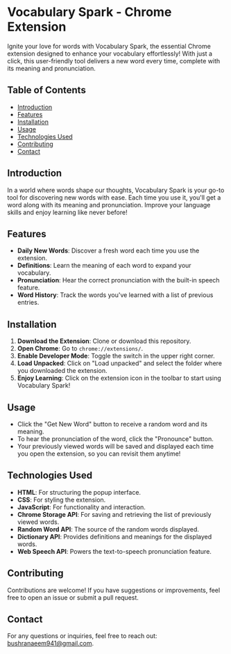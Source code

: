 # Vocabulary Spark - Chrome Extension

Ignite your love for words with Vocabulary Spark, the essential Chrome extension designed to enhance your vocabulary effortlessly! 
With just a click, this user-friendly tool delivers a new word every time, complete with its meaning and pronunciation.

## Table of Contents
- [Introduction](#introduction)
- [Features](#features)
- [Installation](#installation)
- [Usage](#usage)
- [Technologies Used](#technologies-used)
- [Contributing](#contributing)
- [Contact](#contact)

## Introduction
In a world where words shape our thoughts, Vocabulary Spark is your go-to tool for discovering new words with ease. 
Each time you use it, you'll get a word along with its meaning and pronunciation. Improve your language skills and enjoy learning like never before!

## Features
- **Daily New Words**: Discover a fresh word each time you use the extension.
- **Definitions**: Learn the meaning of each word to expand your vocabulary.
- **Pronunciation**: Hear the correct pronunciation with the built-in speech feature.
- **Word History**: Track the words you've learned with a list of previous entries.

## Installation
1. **Download the Extension**: Clone or download this repository.
2. **Open Chrome**: Go to `chrome://extensions/`.
3. **Enable Developer Mode**: Toggle the switch in the upper right corner.
4. **Load Unpacked**: Click on "Load unpacked" and select the folder where you downloaded the extension.
5. **Enjoy Learning**: Click on the extension icon in the toolbar to start using Vocabulary Spark!

## Usage
- Click the "Get New Word" button to receive a random word and its meaning.
- To hear the pronunciation of the word, click the "Pronounce" button.
- Your previously viewed words will be saved and displayed each time you open the extension, so you can revisit them anytime!

## Technologies Used
- **HTML**: For structuring the popup interface.
- **CSS**: For styling the extension.
- **JavaScript**: For functionality and interaction.
- **Chrome Storage API**: For saving and retrieving the list of previously viewed words.
- **Random Word API**: The source of the random words displayed.
- **Dictionary API**: Provides definitions and meanings for the displayed words.
- **Web Speech API**: Powers the text-to-speech pronunciation feature.

## Contributing
Contributions are welcome! If you have suggestions or improvements, feel free to open an issue or submit a pull request.

## Contact
For any questions or inquiries, feel free to reach out: bushranaeem941@gmail.com.
